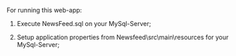 For running this web-app:

1) Execute NewsFeed.sql on your MySql-Server;

2) Setup application properties from Newsfeed\src\main\resources for your MySql-Server;
